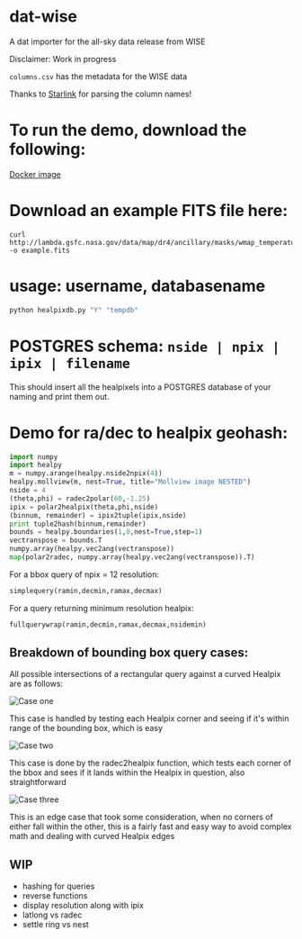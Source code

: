 # dat-wise

A dat importer for the all-sky data release from WISE

Disclaimer: Work in progress

`columns.csv` has the metadata for the WISE data

Thanks to [Starlink](https://github.com/Starlink/starjava/blob/a3fb3f770ca7308784df21597377ed781d995ca8/ttools/src/resources/uk/ac/starlink/ttools/example/allwise-meta-full.txt) for parsing the column names!

# To run the demo, download the following:
[Docker image](https://github.com/pkafei/docker_scipy)

# Download an example FITS file here: 

```
curl http://lambda.gsfc.nasa.gov/data/map/dr4/ancillary/masks/wmap_temperature_analysis_mask_r9_7yr_v4.fits -o example.fits
```

# usage: username, databasename

```python
python healpixdb.py "Y" "tempdb"
```

# POSTGRES schema: `nside | npix | ipix | filename`
This should insert all the healpixels into a POSTGRES database of your naming and print them out.

# Demo for ra/dec to healpix geohash:

```python
import numpy
import healpy
m = numpy.arange(healpy.nside2npix(4))
healpy.mollview(m, nest=True, title="Mollview image NESTED")
nside = 4
(theta,phi) = radec2polar(60,-1.25)
ipix = polar2healpix(theta,phi,nside)
(binnum, remainder) = ipix2tuple(ipix,nside)
print tuple2hash(binnum,remainder)
bounds = healpy.boundaries(1,0,nest=True,step=1)
vectranspose = bounds.T
numpy.array(healpy.vec2ang(vectranspose))
map(polar2radec, numpy.array(healpy.vec2ang(vectranspose)).T)
```

For a bbox query of npix = 12 resolution:

```python
simplequery(ramin,decmin,ramax,decmax)
```

For a query returning minimum resolution healpix:

```python
fullquerywrap(ramin,decmin,ramax,decmax,nsidemin)
```

## Breakdown of bounding box query cases:
All possible intersections of a rectangular query against a curved Healpix are as follows:

![Case one](https://cloud.githubusercontent.com/assets/7133238/6182724/dbb15d46-b2fe-11e4-9aa8-213ab5461dec.png "Healpix corner in bbox")

This case is handled by testing each Healpix corner and seeing if it's within range of the bounding box, which is easy

![Case two](https://cloud.githubusercontent.com/assets/7133238/6182725/dbb46130-b2fe-11e4-82d8-c10785cb1375.png "Bbox corner in healpix")

This case is done by the radec2healpix function, which tests each corner of the bbox and sees if it lands within the Healpix in question, also straightforward

![Case three](https://cloud.githubusercontent.com/assets/7133238/6182726/dbb63690-b2fe-11e4-8cc0-0f839f74c476.png "Bbox edge intersects diagonals of Healpix")

This is an edge case that took some consideration, when no corners of either fall within the other, this is a fairly fast and easy way to avoid complex math and dealing with curved Healpix edges

## WIP

- hashing for queries
- reverse functions
- display resolution along with ipix
- latlong vs radec
- settle ring vs nest

